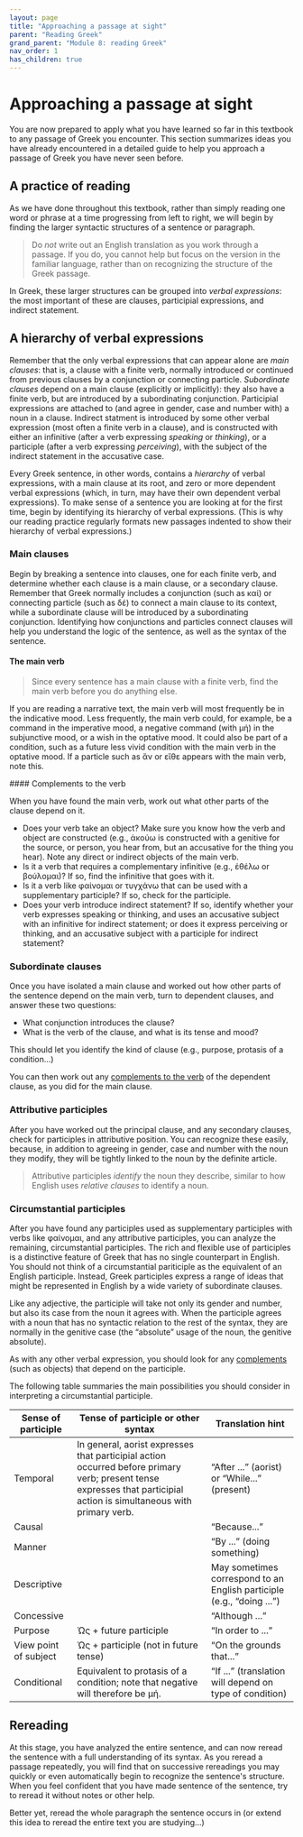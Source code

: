```yaml
---
layout: page
title: "Approaching a passage at sight"
parent: "Reading Greek"
grand_parent: "Module 8: reading Greek"
nav_order: 1
has_children: true
---
```


# Approaching a passage at sight

You are now prepared to apply what you have learned so far in this textbook to any passage of Greek you encounter.  This section summarizes ideas you have already encountered in a detailed guide to help you approach a passage of Greek you have never seen before.  


## A practice of reading

As we have done throughout this textbook, rather than simply reading one word or phrase at a time progressing from left to right, we will begin by finding the larger syntactic structures of a sentence or paragraph.  

> Do *not* write out an English translation as you work through a passage.  If you do, you cannot help but focus on the version in the familiar language, rather than on recognizing the structure of the Greek passage.

In Greek, these larger structures can be grouped into *verbal expressions*: the most important of these are clauses, participial expressions, and indirect statement.


## A hierarchy of verbal expressions


Remember that the only verbal expressions that can appear alone are *main clauses*:  that is,  a clause with a finite verb, normally introduced or continued from previous clauses by a conjunction or connecting particle.  *Subordinate clauses* depend on a main clause (explicitly or implicitly): they also have a finite verb, but are introduced by a subordinating conjunction.  Participial expressions are attached to (and agree in gender, case and number with) a noun in a clause.  Indirect statment is introduced by some other verbal expression (most often a finite verb in a clause), and is constructed with either an infinitive (after a verb expressing *speaking* or *thinking*), or a participle (after a verb expressing *perceiving*), with the subject of the indirect statement in the accusative case.

Every Greek sentence, in other words, contains a *hierarchy* of verbal expressions, with a main clause at its root, and zero or more dependent verbal expressions (which, in turn, may have their own dependent verbal expressions).  To make sense of a sentence you are looking at for the first time, begin by identifying its hierarchy of verbal expressions. (This is why our reading practice regularly formats new passages indented to show their hierarchy of verbal expressions.)


### Main clauses

Begin by breaking a sentence into clauses, one for each finite verb, and determine whether each clause is a main clause, or a secondary clause. Remember that Greek normally includes a conjunction  (such as καί) or connecting particle (such as δέ) to connect a main clause to its context, while a subordinate clause will be introduced by a subordinating conjunction.  Identifying how conjunctions and particles connect clauses will help you understand the logic of the sentence, as well as the syntax of the sentence.


#### The main verb

> Since every sentence has a main clause with a finite verb, find the main verb before you do anything else.

If you are reading a narrative text, the main verb will most frequently be in the indicative mood.  Less frequently, the main verb could, for example, be a command in the imperative mood, a negative command (with μή) in the subjunctive mood, or a wish in the optative mood. It could also be part of a condition, such as a future less vivid condition with the main verb in the optative mood.  If a particle such as ἄν or εἴθε appears with the main verb, note this.


<a name="complements"/>
#### Complements to the verb

When you have found the main  verb, work out what other parts of the clause depend on it.


- Does your verb take an object?  Make sure you know how the verb and object are constructed (e.g., ἀκούω is constructed with a genitive for the source, or person, you hear from, but an accusative for the thing you hear).  Note any direct or indirect objects of the main verb.
- Is it a verb that requires a complementary infinitive (e.g., ἐθέλω or βούλομαι)?  If so, find the infinitive that goes with it.
- Is it a verb like φαίνομαι or τυγχάνω that can be used with a supplementary participle? If so, check for the participle.
- Does your verb introduce indirect statement?  If so, identify whether your verb expresses speaking or thinking, and uses an accusative subject with an infinitive for indirect statement; or does it express perceiving or thinking, and an accusative subject with a  participle for indirect statement?






### Subordinate clauses

Once you have isolated a main clause and worked out how other parts of the sentence depend on the main verb, turn to dependent clauses, and answer these two questions:

- What conjunction introduces the clause?
- What is the verb of the clause, and what is its tense and mood?

This should let you identify the kind of clause (e.g., purpose, protasis of a condition...)

You can then work out any [complements to the verb](#complements) of the dependent clause, as you did for
 the main clause.


### Attributive participles

After you have worked out the principal clause, and any secondary clauses, check for participles in attributive position. You can recognize these easily, because, in addition to agreeing in gender, case and number with the noun they modify, they will be tightly linked to the noun by the definite article.

> Attributive participles *identify* the noun they describe, similar to how English uses *relative clauses* to identify a noun.


### Circumstantial participles

After you have found any participles used as supplementary participles with verbs like φαίνομαι, and any attributive participles, you can analyze the remaining, circumstantial participles. The rich and flexible use of participles is a distinctive feature of Greek that has no single counterpart in English. You should not think of a circumstantial pariticiple as the equivalent of an English participle. Instead, Greek participles express a range of ideas that might be represented in English by a wide variety of subordinate clauses.

Like any adjective, the participle will take not only its gender and number, but also its case from the noun it agrees with. When the participle agrees with a noun that has no syntactic relation to the rest of the syntax, they are normally in the genitive case (the “absolute” usage of the noun, the genitive absolute).

As with any other verbal expression, you should look for any [complements](#complements) (such as objects) that depend on the participle.



The following table summaries the main possibilities  you should consider in interpreting a circumstantial participle.



| Sense of	participle |Tense of participle or other syntax | Translation hint |
|-------------------|--------------------|------------------|
| Temporal | In general, aorist expresses that participial action occurred before primary verb;  present tense expresses that participial action is simultaneous with primary verb. | “After ...” (aorist) or “While...” (present) |
| Causal | | “Because...” |
| Manner | | “By ...” (doing something) |
|  Descriptive | | May sometimes correspond to an English participle (e.g., “doing ...”) |
| Concessive | |“Although ...”  |
| Purpose | Ὡς  + future participle |  “In order to ...” |
| View point of subject |Ὡς  + participle (not in future tense) | “On the grounds that...” |
| Conditional | Equivalent to protasis of a condition; note that negative will therefore be μή. | “If ...”  (translation will depend  on type of condition) |


## Rereading

At this stage, you have analyzed the entire sentence, and can now reread the sentence with a full understanding of its syntax. As you reread a passage repeatedly, you will find that on successive rereadings you may quickly or even automatically begin to recognize the sentence's structure. When you feel confident that you have made sentence of the sentence, try to reread it without notes or other help.

Better yet, reread the whole paragraph the sentence occurs in (or extend this idea to reread the entire text you are studying...)

